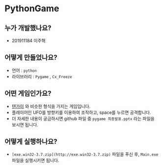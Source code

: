 # PythonGame

## 누가 개발했나요?

- 201911184 이주혁

## 어떻게 만들었나요?

- 언어 : `python`
- 라이브러리 : `Pygame` , `Cx_Freeze`

## 어떤 게임인가요?

- [텐가이](https://en.wikipedia.org/wiki/Sengoku_Blade) 와 비슷한 형식을 가지는 게임입니다.
- 플레이어인 UFO를 방향키를 이용하여 조작하고, space를 누르면 공격합니다.
- 더 자세한 내용이 궁금하시면 github 파일 중 `pygame 최종발표.pptx` 라는 파일을 보시면 됩니다.

## 어떻게 실행하나요?

- `[exe.win32-3.7.zip](http://exe.win32-3.7.zip)` 파일을 푸신 후, `Main.exe` 파일을 실행시키면 됩니다.